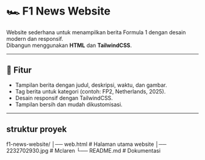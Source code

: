 # 🏎️ F1 News Website

Website sederhana untuk menampilkan berita Formula 1 dengan desain modern dan responsif.  
Dibangun menggunakan **HTML** dan **TailwindCSS**.

---

## 🚀 Fitur
- Tampilan berita dengan judul, deskripsi, waktu, dan gambar.
- Tag berita untuk kategori (contoh: FP2, Netherlands, 2025).
- Desain responsif dengan TailwindCSS.
- Tampilan bersih dan mudah dikustomisasi.

---

## struktur proyek
f1-news-website/
│── web.html # Halaman utama website
│── 2232702930.jpg # Mclaren
└── README.md # Dokumentasi
